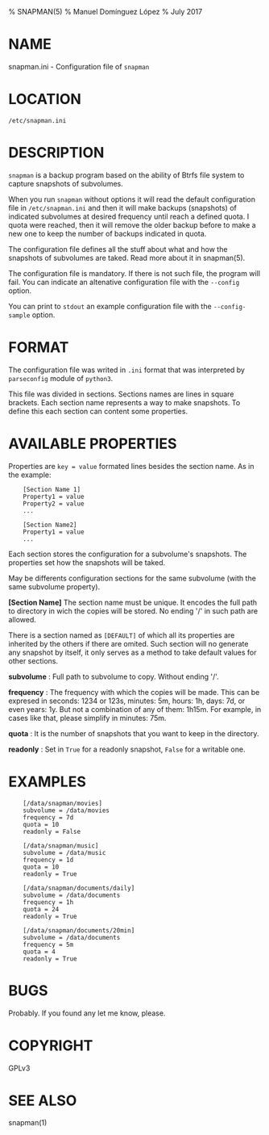 % SNAPMAN(5)
% Manuel Domínguez López
% July 2017

# NAME

snapman.ini - Configuration file of `snapman`

# LOCATION

`/etc/snapman.ini`

# DESCRIPTION

`snapman` is a backup program based on the ability of Btrfs file system to
capture snapshots of subvolumes.

When you run `snapman` without options it will read the default
configuration file in `/etc/snapman.ini` and then it will make
backups (snapshots) of indicated subvolumes at desired frequency until
reach a defined quota. I quota were reached, then it will remove the older
backup before to make a new one to keep the number of backups indicated in
quota.

The configuration file defines all the stuff about what and how the
snapshots of subvolumes are taked. Read more about it in snapman(5).

The configuration file is mandatory. If there is not such file, the
program will fail. You can indicate an altenative configuration file
with the `--config` option.

You can print to `stdout` an example configuration file with the
`--config-sample` option.

# FORMAT

The configuration file was writed in `.ini` format that was interpreted by
`parseconfig` module of `python3`.

This file was divided in sections. Sections names are lines in square brackets.
Each section name represents a way to make snapshots. To define this each
section can content some properties.

# AVAILABLE PROPERTIES

Properties are `key = value` formated lines besides the section name. As in the
example:

        [Section Name 1]
        Property1 = value
        Property2 = value
        ...

        [Section Name2]
        Property1 = value
        ...

Each section stores the configuration for a subvolume's snapshots. The
properties set how the snapshots will be taked.

May be differents configuration sections for the same subvolume (with the same
subvolume property).

**[Section Name]**
The section name must be unique. It encodes the full path to directory in wich
the copies will be stored. No ending '/' in such path are allowed.

There is a section named as `[DEFAULT]` of which all its properties are
inherited by the others if there are omited. Such section will no generate any
snapshot by itself, it only serves as a method to take default values for other
sections.

**subvolume**
:   Full path to subvolume to copy. Without ending '/'.

**frequency**
:   The frequency with which the copies will be made. This can be expresed in
seconds: 1234 or 123s, minutes: 5m, hours: 1h, days: 7d, or even years: 1y. But
not a combination of any of them: 1h15m. For example, in cases like that, please
simplify in minutes: 75m.

**quota**
:   It is the number of snapshots that you want to keep in the directory.

**readonly**
:    Set in `True` for a readonly snapshot, `False` for a writable one.


# EXAMPLES

        [/data/snapman/movies]
        subvolume = /data/movies
        frequency = 7d
        quota = 10
        readonly = False

        [/data/snapman/music]
        subvolume = /data/music
        frequency = 1d
        quota = 10
        readonly = True

        [/data/snapman/documents/daily]
        subvolume = /data/documents
        frequency = 1h
        quota = 24
        readonly = True

        [/data/snapman/documents/20min]
        subvolume = /data/documents
        frequency = 5m
        quota = 4
        readonly = True


# BUGS

Probably. If you found any let me know, please.

# COPYRIGHT

GPLv3

# SEE ALSO

snapman(1)


